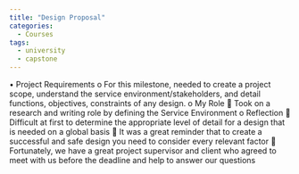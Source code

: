 ```yaml
---
title: "Design Proposal"
categories:
  - Courses
tags:
  - university
  - capstone
---
```

•	Project Requirements
o	For this milestone, needed to create a project scope, understand the service environment/stakeholders, and detail functions, objectives, constraints of any design.
o	My Role 
	Took on a research and writing role by defining the Service Environment
o	Reflection
	Difficult at first to determine the appropriate level of detail for a design that is needed on a global basis
	It was a great reminder that to create a successful and safe design you need to consider every relevant factor
	Fortunately, we have a great project supervisor and client who agreed to meet with us before the deadline and help to answer our questions

